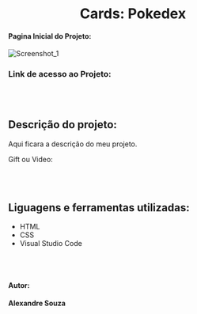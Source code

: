 <h1 align="center"> Cards: Pokedex </h1>

#### Pagina Inicial do Projeto: 
![Screenshot_1](https://github.com/alexandre-souza10/pokedex.github.io/assets/74196527/1fad1f97-9c6d-4052-ae60-9ebf4f54056c)

### Link de acesso ao Projeto:

<br></br>
## Descrição do projeto:
Aqui ficara a descrição do meu projeto.

Gift ou Video:

<br></br>
## Liguagens e ferramentas utilizadas:
- HTML
- CSS
- Visual Studio Code

<br></br>

#### Autor: 
**Alexandre Souza**



